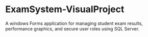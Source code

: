 # ExamSystem-VisualProject
A windows Forms application for managing student exam results, performance graphics, and secure user roles using SQL Server.
